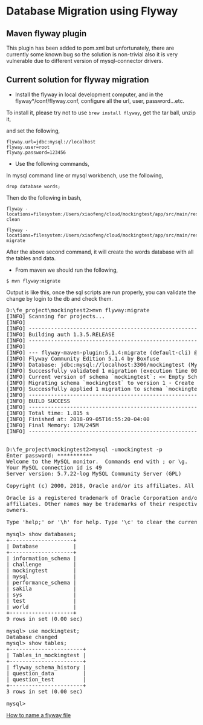 # Database Migration using Flyway

## Maven flyway plugin

This plugin has been added to pom.xml but unfortunately, there are currently some known bug
so the solution is non-trivial also it is very vulnerable due to 
different version of mysql-connector drivers.

## Current solution for flyway migration

* Install the flyway in local development computer, and in the flyway*/conf/flyway.conf,
configure all the url, user, password...etc. 

To install it, please try not to use `brew install flyway`, get the tar ball, unzip it,

and set the following,

	flyway.url=jdbc:mysql://localhost
	flyway.user=root
    flyway.password=123456

* Use the following commands,

In mysql command line or mysql workbench, use the following,

`drop database words;`

Then do the following in bash,


	flyway -locations=filesystem:/Users/xiaofeng/cloud/mockingtest/app/src/main/resources/db/migration/words/ clean

	flyway -locations=filesystem:/Users/xiaofeng/cloud/mockingtest/app/src/main/resources/db/migration/words/ migrate


After the above second command, it will create the words database with all the tables and data.

* From maven we should run the following,

`$ mvn flyway:migrate`


Output is like this, once the sql scripts are run properly, you can validate the change by login to the db and check them. 

<pre>
D:\fe_project\mockingtest2>mvn flyway:migrate
[INFO] Scanning for projects...
[INFO]
[INFO] ------------------------------------------------------------------------
[INFO] Building auth 1.3.5.RELEASE
[INFO] ------------------------------------------------------------------------
[INFO]
[INFO] --- flyway-maven-plugin:5.1.4:migrate (default-cli) @ auth ---
[INFO] Flyway Community Edition 5.1.4 by Boxfuse
[INFO] Database: jdbc:mysql://localhost:3306/mockingtest (MySQL 5.7)
[INFO] Successfully validated 1 migration (execution time 00:00.012s)
[INFO] Current version of schema `mockingtest`: << Empty Schema >>
[INFO] Migrating schema `mockingtest` to version 1 - Create  Question  DataBase
[INFO] Successfully applied 1 migration to schema `mockingtest` (execution time 00:00.150s)
[INFO] ------------------------------------------------------------------------
[INFO] BUILD SUCCESS
[INFO] ------------------------------------------------------------------------
[INFO] Total time: 1.815 s
[INFO] Finished at: 2018-09-05T16:55:20-04:00
[INFO] Final Memory: 17M/245M
[INFO] ------------------------------------------------------------------------


D:\fe_project\mockingtest2>mysql -umockingtest -p
Enter password: ***********
Welcome to the MySQL monitor.  Commands end with ; or \g.
Your MySQL connection id is 49
Server version: 5.7.22-log MySQL Community Server (GPL)

Copyright (c) 2000, 2018, Oracle and/or its affiliates. All rights reserved.

Oracle is a registered trademark of Oracle Corporation and/or its
affiliates. Other names may be trademarks of their respective
owners.

Type 'help;' or '\h' for help. Type '\c' to clear the current input statement.

mysql> show databases;
+--------------------+
| Database           |
+--------------------+
| information_schema |
| challenge          |
| mockingtest        |
| mysql              |
| performance_schema |
| sakila             |
| sys                |
| test               |
| world              |
+--------------------+
9 rows in set (0.00 sec)

mysql> use mockingtest;
Database changed
mysql> show tables;
+-----------------------+
| Tables_in_mockingtest |
+-----------------------+
| flyway_schema_history |
| question_data         |
| question_test         |
+-----------------------+
3 rows in set (0.00 sec)

mysql>
</pre>
[How to name a flyway file](https://flywaydb.org/documentation/migrations#naming)